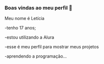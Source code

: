 ### Boas vindas ao meu perfil 💜

Meu nome é Letícia

-tenho 17 anos;

-estou utilizando a Alura

-esse é meu perfil para mostrar meus projetos

-aprendendo a programação...
